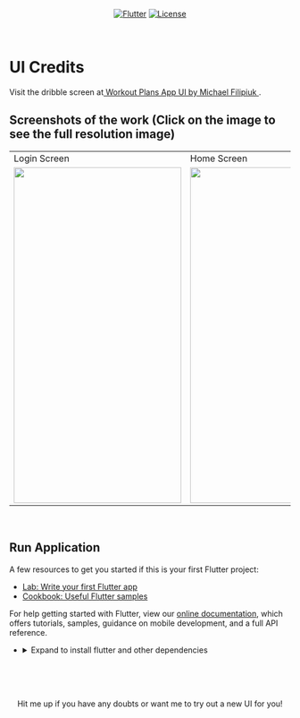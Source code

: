 <p align="center">
<a href=""><img title="Flutter" src="https://img.shields.io/badge/Flutter-2-blue?style=for-the-badge&logo=flutter"></a>
<a href=""><img title="License" src="https://img.shields.io/badge/License-Open Source-brightgreen?style=for-the-badge&logo="></a>
</p>

<br>

# UI Credits   

Visit the dribble screen at<a href="https://dribbble.com/shots/14813508-Workout-Plans-App-UI/attachments/6521272?mode=media"> Workout Plans App UI
by Michael Filipiuk
</a>.


## Screenshots of the work (Click on the image to see the full resolution image)
<table>
  <tr>
    <td>Login Screen</td>
     <td>Home Screen</td>
     <td>Detailed Screen</td>
  </tr>
  <tr>
    <td><img src="https://github.com/Vignesh0404/Flutter-UI-Kit/blob/main/workout/output/3.jpeg" width=300 height=600></td>
    <td><img src="https://github.com/Vignesh0404/Flutter-UI-Kit/blob/main/workout/output/2.jpeg" width=270 height=600></td>
    <td><img src="https://github.com/Vignesh0404/Flutter-UI-Kit/blob/main/workout/output/1.jpeg" width=270 height=600></td>
  </tr>
 </table>
 <br>
 
 
 ## Run Application
 
A few resources to get you started if this is your first Flutter project:

- [Lab: Write your first Flutter app](https://flutter.dev/docs/get-started/codelab)
- [Cookbook: Useful Flutter samples](https://flutter.dev/docs/cookbook)

For help getting started with Flutter, view our
[online documentation](https://flutter.dev/docs), which offers tutorials,
samples, guidance on mobile development, and a full API reference.

<ul><li><details>
<summary>Expand to install flutter and other dependencies</b></summary>
<li>Follow this to install <strong><a href="https://flutter.dev/docs/get-started/install">Flutter</a></strong></li>
</ul></li></ul></details></li></ul>
<br>
<br><br>
<p align="center">
  Hit me up if you have any doubts or want me to try out a new UI for you!
</p>


